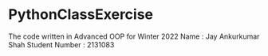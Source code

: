 # PythonClassExercise
The code written in Advanced OOP for Winter 2022
Name : Jay Ankurkumar Shah
Student Number : 2131083 